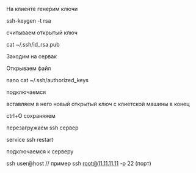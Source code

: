 На клиенте генерим ключи 

ssh-keygen -t rsa      

считываем открытый ключ 

cat ~/.ssh/id_rsa.pub

Заходим на сервак

Открываем файл

nano cat ~/.ssh/authorized_keys

подключаемся 

вставляем в него новый открытый ключ с клиетской машины в конец 

ctrl+O сохраняяем

перезагружаем ssh сервер 

service ssh restart 

подключаемся к серверу 

ssh user@host // пример ssh root@11.11.11.11 -p 22 (порт)
